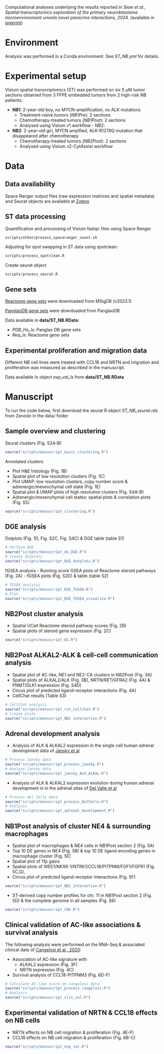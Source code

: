 Computational analyses underlying the results reported in *Siaw et al., Spatial transcriptomics exploration of the primary neuroblastoma microenvironment unveils novel paracrine interactions, 2024.* (available in [preprint]())

# Environment

Analysis was performed in a Conda environment. See *ST_NB.yml* for details.

# Experimental setup

Visium spatial transcriptomics (ST) was performed on six 5 µM tumor sections obtained from 3 FFPE embedded tumors from 2 high-risk NB patients:

-   **NB1**: 2-year-old boy, no MYCN-amplification, no ALK mutations
    -   Treatment-naïve tumors (*NB1Pre*): 2 sections
    -   Chemotherapy-treated tumors (*NB1Post*): 2 sections
    -   Analysed using Visium v1 workflow - NB2:
-   **NB2**: 2-year-old girl, MYCN amplfied, ALK-R1278Q mutation that disappeared after chemotherapy
    -   Chemotherapy-treated tumors (*NB2Post*): 2 sections
    -   Analysed using Visium v2-CytAssist workflow

# Data

## Data availability

Space Ranger output files (raw expression matrices and spatial metadata) and Seurat objects are available at [Zotero]()

## ST data processing

Quantification and processing of Visium fastqc files using Space Ranger

``` shell
scripts/other/process_spaceranger_count.sh
```

Adjusting for spot swapping in ST data using spotclean:

``` r
scripts/process_spotclean.R
```

Create seurat object

``` r
scripts/process_seurat.R
```

## Gene sets

[Reactome gene sets](http://www.gsea-msigdb.org/gsea/msigdb/download_file.jsp?filePath=/msigdb/release/2023.1.Hs/msigdb_v2023.1.Hs_files_to_download_locally.zip) were downloaded from MSigDB (v2023.1)

[PanglaoDB gene sets](https://panglaodb.se/markers/PanglaoDB_markers_27_Mar_2020.tsv.gz) were downloaded from PanglaoDB

Data available in **data/ST_NB.RData**:

-   *PDB_Hs_ls*: Panglao DB gene sets
-   *Rea_ls*: Reactome gene sets

## Experimental proliferation and migration data

Different NB cell lines were treated with CCL18 and NRTN and migration and proliferation was measured as described in the manuscript.

Data available in object *exp_val_ls* from **data/ST_NB.RData**

# Manuscript

To run the code below, first download the seurat R object *ST_NB_seurat.rds* from Zenodo in the data/ folder

## Sample overview and clustering

Seurat clusters (Fig. S2A-B)

``` r
source("scripts/manuscript_basic_clustering.R")
```

Annotated clusters

-   Plot H&E histology (Fig. 1B)
-   Spatial plot of low resolution clusters (Fig. 1C)
-   Plot UMAP: low resolution clusters, copy number score & adrenergic/mesenchymal cell state (Fig. 1E)
-   Spatial plot & UMAP plots of high resolution clusters (Fig. S4A-B)
-   Adrenergic/mesenchymal cell states: spatial plots & correlation plots (Fig. S5)

``` r
source("scripts/manuscript_clustering.R")
```

## DGE analysis

Dotplots (Fig. 1D, Fig. S2C, Fig. S4C) & DGE table (table S1)

``` r
# Perform DGE
source("scripts/manuscript_do_DGE.R")
# Create dotplots
source("scripts/manuscript_DGE_dotplots.R")
```

fGSEA analysis - Running score GSEA plots of Reactome steroid pathways (Fig. 2A) - fGSEA plots (Fig. S2D) & table (table S2)

``` r
# fGSEA analysis
source("scripts/manuscript_DGE_fGSEA.R")
# Plot
source("scripts/manuscript_DGE_fGSEA_visualize.R")
```

## NB2Post cluster analysis

-   Spatial UCell Reactome steroid pathway scores (Fig. 2B)
-   Spatial plots of steroid gene expression (Fig. 2C)

``` r
source("scripts/manuscript_AC.R")
```

## NB2Post ALKAL2-ALK & cell-cell communication analysis

-   Spatial plot of AC-like, NE1 and NE2-CA clusters in NB2Post (Fig. 3A)
-   Spatial plots of ALKAL2/ALK (Fig. 3B), NRTN/RET/GFRA2 (Fig. 4A) & PNMT/DLK1 expression (Fig. S4D)
-   Circus plot of predicted ligand-receptor interactions (Fig. 4A)
-   CellChat results (Table S3)

``` r
# CellChat analysis
source("scripts/manuscript_run_cellchat.R")
# Create plots
source("scripts/manuscript_NB2_interaction.R")
```

## Adrenal development analysis

-   Analysis of ALK & ALKAL2 expression in the single cell human adrenal development data of [Jansky et al](https://www.nature.com/articles/s41588-021-00806-1)

``` r
# Process Jansky data
source("scripts/manuscript_process_jansky.R")
# Analyse Jansky data
source("scripts/manuscript_jansky_ALK_ALKAL.R")
```

-   Analysis of ALK & ALKAL2 expression evolution during human adrenal development in in the adrenal atlas of [Del Valle et al](https://doi.org/10.12688/wellcomeopenres.11253.2)

``` r
# Process del Valle data
source("scripts/manuscript_process_DelValle.R")
# Analysis
source("scripts/manuscript_adrenal_development.R")
```

## NB1Post analysis of cluster NE4 & surrounding macrophages

-   Spatial plot of macrophages & NE4 cells in NB1Post section 2 (Fig. 5A)
-   Top 10 DE genes in NE4 (Fig. 5B) & top 10 DE ligand encoding genes in macrophage cluster (Fig. 5E)
-   Spatial plot of 11p gains
-   Spatial plots of WEE1/NKX6-1/NTRK1/CCL18/PITPNM/FGF1/FGFR1 (Fig. 5C,G),
-   Circus plot of predicted ligand-receptor interactions (Fig. 5F)

``` r
source("scripts/manuscript_NB1_interaction.R")
```

-   ST-derived copy number profiles for chr. 11 in NB1Post section 2 (Fig. 5D) & the complete genome in all samples (Fig. S6)

``` r
source("scripts/manuscript_CNV.R")
```

## Clinical validation of AC-like associations & survival analysis

The following analysis were performed on the RNA-Seq & associated clinical data of [Cangelosi et al., 2020](https://www.mdpi.com/2072-6694/12/9/2343):

-   Association of AC-like signature with
    -   ALKAL2 expression (Fig. 3F)
    -   NRTN expression (Fig. 4C)
-   Survival analysis of CCL18-PITPNM3 (Fig. 6D-F)

``` r
# Calculate AC-like score on cangelosi data
source("scripts/manuscript_process_cangelosi.R")
# Analysis
source("scripts/manuscript_clin_val.R")
```

## Experimental validation of NRTN & CCL18 effects on NB cells

-   NRTN effects on NB cell migration & proliferation (Fig. 4E-F)
-   CCL18 effects on NB cell migration & proliferation (Fig. 6B-C)

``` r
source("scripts/manuscript_exp_val.R")
```
